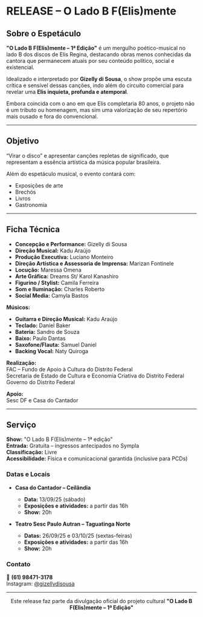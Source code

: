 # RELEASE – O Lado B F(Elis)mente

## Sobre o Espetáculo
**"O Lado B F(Elis)mente – 1ª Edição"** é um mergulho poético-musical no lado B dos discos de Elis Regina, destacando obras menos conhecidas da cantora que permanecem atuais por seu conteúdo político, social e existencial.  

Idealizado e interpretado por **Gizelly di Sousa**, o show propõe uma escuta crítica e sensível dessas canções, indo além do circuito comercial para revelar uma **Elis inquieta, profunda e atemporal**.

Embora coincida com o ano em que Elis completaria 80 anos, o projeto não é um tributo ou homenagem, mas sim uma valorização de seu repertório mais ousado e fora do convencional.

---

## Objetivo
“Virar o disco” e apresentar canções repletas de significado, que representam a essência artística da música popular brasileira.  

Além do espetáculo musical, o evento contará com:
- Exposições de arte  
- Brechós  
- Livros  
- Gastronomia  

---

## Ficha Técnica
- **Concepção e Performance:** Gizelly di Sousa  
- **Direção Musical:** Kadu Araújo  
- **Produção Executiva:** Luciano Monteiro  
- **Direção Artística e Assessoria de Imprensa:** Marizan Fontinele  
- **Locução:** Maressa Omena  
- **Arte Gráfica:** Dreams St/ Karol Kanashiro  
- **Figurino / Stylist:** Camila Ferreira  
- **Som e Iluminação:** Charles Roberto  
- **Social Media:** Camyla Bastos  

**Músicos:**  
- **Guitarra e Direção Musical:** Kadu Araújo  
- **Teclado:** Daniel Baker  
- **Bateria:** Sandro de Souza  
- **Baixo:** Paulo Dantas  
- **Saxofone/Flauta:** Samuel Daniel  
- **Backing Vocal:** Naty Quiroga  

**Realização:**  
FAC – Fundo de Apoio à Cultura do Distrito Federal  
Secretaria de Estado de Cultura e Economia Criativa do Distrito Federal  
Governo do Distrito Federal  

**Apoio:**  
Sesc DF e Casa do Cantador  

---

## Serviço
**Show:** "O Lado B F(Elis)mente – 1ª edição"  
**Entrada:** Gratuita – ingressos antecipados no Sympla  
**Classificação:** Livre  
**Acessibilidade:** Física e comunicacional garantida (inclusive para PCDs)  

### Datas e Locais
- **Casa do Cantador – Ceilândia**  
  - **Data:** 13/09/25 (sábado)  
  - **Exposições e atividades:** a partir das 16h  
  - **Show:** 20h  

- **Teatro Sesc Paulo Autran – Taguatinga Norte**  
  - **Datas:** 26/09/25 e 03/10/25 (sextas-feiras)  
  - **Exposições e atividades:** a partir das 16h  
  - **Show:** 20h  

### Contato
📱 **(61) 98471-3178**  
Instagram: [@gizellydisousa](https://instagram.com/gizellydisousa)

---

<p align="center">Este release faz parte da divulgação oficial do projeto cultural <b>"O Lado B F(Elis)mente – 1ª Edição"</b></p>
